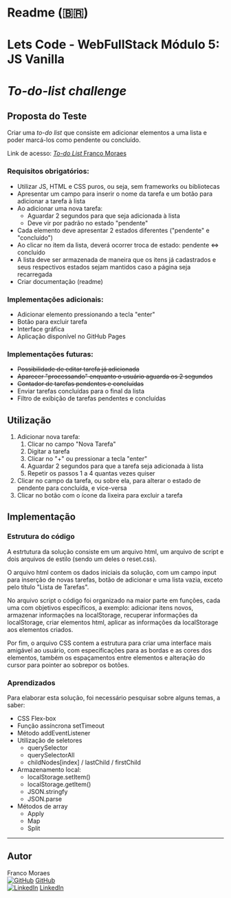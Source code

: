 # Readme (:brazil:)
# Lets Code - WebFullStack Módulo 5: JS Vanilla
# <i>To-do-list challenge</i>

## Proposta do Teste

Criar uma <i>to-do list</i> que consiste em adicionar elementos a uma lista e poder marcá-los como pendente ou concluído.

Link de acesso: [<i>To-do List</i> Franco Moraes](https://francomoraes.github.io/to-do-list-challenge/)

### Requisitos obrigatórios:
- Utilizar JS, HTML e CSS puros, ou seja, sem frameworks ou bibliotecas
- Apresentar um campo para inserir o nome da tarefa e um botão para adicionar a tarefa à lista
- Ao adicionar uma nova tarefa:
  - Aguardar 2 segundos para que seja adicionada à lista
  - Deve vir por padrão no estado "pendente"
- Cada elemento deve apresentar 2 estados diferentes ("pendente" e "concluído") 
- Ao clicar no item da lista, deverá ocorrer troca de estado: pendente <=> concluído
- A lista deve ser armazenada de maneira que os itens já cadastrados e seus respectivos estados sejam mantidos caso a página seja recarregada
- Criar documentação (readme)

### Implementações adicionais:
- Adicionar elemento pressionando a tecla "enter"
- Botão para excluir tarefa
- Interface gráfica
- Aplicação disponível no GitHub Pages

### Implementações futuras:
- ~~Possibilidade de editar tarefa já adicionada~~
- ~~Aparecer "processando" enquanto o usuário aguarda os 2 segundos~~
- ~~Contador de tarefas pendentes e concluídas~~
- Enviar tarefas concluídas para o final da lista
- Filtro de exibição de tarefas pendentes e concluídas

## Utilização
1.  Adicionar nova tarefa:
    1.  Clicar no campo "Nova Tarefa"
    2.  Digitar a tarefa
    3.  Clicar no "+" ou pressionar a tecla "enter"
    4.  Aguardar 2 segundos para que a tarefa seja adicionada à lista
    5.  Repetir os passos 1 a 4 quantas vezes quiser
2.  Clicar no campo da tarefa, ou sobre ela, para alterar o estado de pendente para concluída, e vice-versa
3.  Clicar no botão com o ícone da lixeira para excluir a tarefa

## Implementação

### Estrutura do código

A estrtutura da solução consiste em um arquivo html, um arquivo de script e dois arquivos de estilo (sendo um deles o reset.css).

O arquivo html contem os dados iniciais da solução, com um campo input para inserção de novas tarefas, botão de adicionar e uma lista vazia, exceto pelo título "Lista de Tarefas".

No arquivo script o código foi organizado na maior parte em funções, cada uma com objetivos específicos, a exemplo: adicionar itens novos, armazenar informações na localStorage, recuperar informações da localStorage, criar elementos html, aplicar as informações da localStorage aos elementos criados.

Por fim, o arquivo CSS contem a estrutura para criar uma interface mais amigável ao usuário, com especificações para as bordas e as cores dos elementos, também os espaçamentos entre elementos e alteração do cursor para pointer ao sobrepor os botões.

### Aprendizados

Para elaborar esta solução, foi necessário pesquisar sobre alguns temas, a saber:

- CSS Flex-box
- Função assíncrona setTimeout
- Método addEventListener
- Utilização de seletores
  - querySelector
  - querySelectorAll
  - childNodes[index] / lastChild / firstChild
- Armazenamento local:
  - localStorage.setItem()
  - localStorage.getItem()
  - JSON.stringfy
  - JSON.parse
- Métodos de array
  - Apply
  - Map
  - Split
<hr>

## Autor

Franco Moraes <br>
[![GitHub](https://i.stack.imgur.com/tskMh.png)]() [GitHub](https://github.com/francomoraes) <br>
[![LinkedIn](https://i.stack.imgur.com/gVE0j.png)]() [LinkedIn](https://www.linkedin.com/in/francomoraes/)